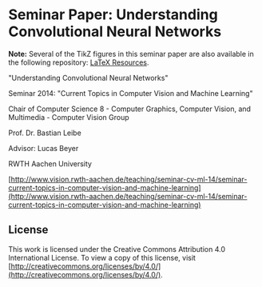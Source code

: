 # Seminar Paper: Understanding Convolutional Neural Networks

**Note:** Several of the TikZ figures in this seminar paper are also available in the following repository: [LaTeX Resources](https://github.com/davidstutz/latex-resources).

"Understanding Convolutional Neural Networks"

Seminar 2014: "Current Topics in Computer Vision and Machine Learning"

Chair of Computer Science 8 - Computer Graphics, Computer Vision, and Multimedia - Computer Vision Group

Prof. Dr. Bastian Leibe

Advisor: Lucas Beyer

RWTH Aachen University

[http://www.vision.rwth-aachen.de/teaching/seminar-cv-ml-14/seminar-current-topics-in-computer-vision-and-machine-learning](http://www.vision.rwth-aachen.de/teaching/seminar-cv-ml-14/seminar-current-topics-in-computer-vision-and-machine-learning)

## License

This work is licensed under the Creative Commons Attribution 4.0 International License. To view a copy of this license, visit [http://creativecommons.org/licenses/by/4.0/](http://creativecommons.org/licenses/by/4.0/).